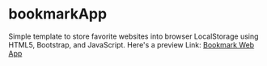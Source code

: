 # bookmarkApp
Simple template to store favorite websites into browser LocalStorage using HTML5, Bootstrap, and JavaScript.
Here's a preview Link: <a href="https://kyrillos1993.github.io/bookmarkApp/">Bookmark Web App<a/>
